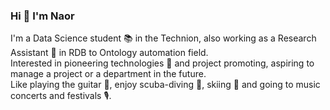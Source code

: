 ### Hi 👋 I'm Naor

I'm a Data Science student 📚 in the Technion, also working as a Research Assistant 🔬 in RDB to Ontology automation field. <br>
Interested in pioneering technologies 🔭 and project promoting, aspiring to manage a project or a department in the future. <br>
Like playing the guitar 🎸, enjoy scuba-diving 🤿, skiing 🎿 and going to music concerts and festivals 🎙.
